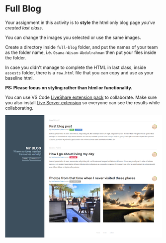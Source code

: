 # Full Blog

Your assignment in this activity is to **style** the html only blog page *you've created last class*.

You can change the images you selected or use the same images.

Create a directory inside `full-blog` folder, and put the names of your team as the folder name, i.e. `Osama-Wisam-Abdulrahman` then put your files inside the folder.

In case you didn't manage to complete the HTML in last class, inside `assests` folder, there is a `raw.html` file that you can copy and use as your baseline html. 

**PS: Please focus on styling rather than html or functionality.**

You can use VS Code [LiveShare extension pack](https://marketplace.visualstudio.com/items?itemName=MS-vsliveshare.vsliveshare-pack) to collaborate. Make sure you also install [Live Server extension](https://marketplace.visualstudio.com/items?itemName=ritwickdey.LiveServer) so everyone can see the results while collaborating. 

![Work Mockup](assets/mockup.png)

